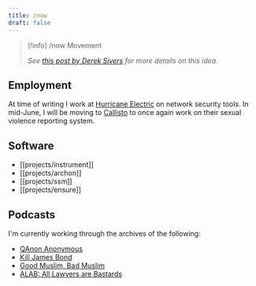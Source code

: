 ```yaml
---
title: /now
draft: false
---
```


> [!info] /now Movement
>
> *See [this post by Derek Sivers](https://sive.rs/nowff) for more details on this idea.*

## Employment
At time of writing I work at [Hurricane Electric](https://he.net/) on network security tools. In mid-June, I will be moving to [Callisto](https://projectcallisto.org) to once again work on their sexual violence reporting system.

## Software

* [[projects/instrument]]
* [[projects/archon]]
* [[projects/ssm]]
* [[projects/ensure]]

## Podcasts
I'm currently working through the archives of the following:

* [QAnon Anonymous](https://qanonanonymous.com/)
* [Kill James Bond](https://killjamesbond.com)
* [Good Muslim, Bad Muslim](https://www.goodmuslimbadmuslim.com/)
* [ALAB: All Lawyers are Bastards](https://www.alabseries.com/)
